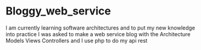# Bloggy_web_service
I am currently learning software architectures and to put my new knowledge into practice I was asked to make a web service blog with the Architecture Models Views Controllers and I use php to do my api rest

